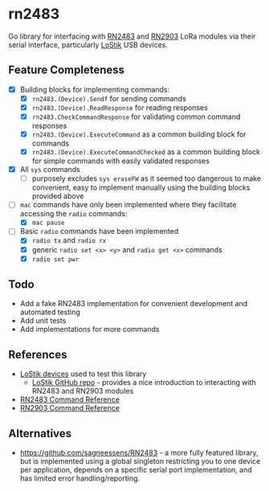 # rn2483

Go library for interfacing with [RN2483][RN2483 product page] and [RN2903][RN2903 product page] LoRa modules via their
serial interface, particularly [LoStik][LoStik product page] USB devices.

## Feature Completeness

- [x] Building blocks for implementing commands:
    - [x] `rn2483.(Device).Sendf` for sending commands
    - [x] `rn2483.(Device).ReadResponse` for reading responses
    - [x] `rn2483.CheckCommandResponse` for validating common command responses
    - [x] `rn2483.(Device).ExecuteCommand` as a common building block for commands
    - [x] `rn2483.(Device).ExecuteCommandChecked` as a common building block for simple commands with easily validated
      responses
- [x] All `sys` commands
    - [ ] purposely excludes `sys eraseFW` as it seemed too dangerous to make convenient, easy to implement manually
      using the building blocks provided above
- [ ] `mac` commands have only been implemented where they facilitate accessing the `radio` commands:
    - [x] `mac pause`
- [ ] Basic `radio` commands have been implemented
    - [x] `radio tx` and `radio rx`
    - [x] generic `radio set <x> <y>` and `radio get <x>` commands
    - [x] `radio set pwr`

## Todo

- Add a fake RN2483 implementation for convenient development and automated testing
- Add unit tests
- Add implementations for more commands

## References

* [LoStik devices][LoStik product page] used to test this library
    * [LoStik GitHub repo][LoStik github repo] - provides a nice introduction to interacting with RN2483 and RN2903
      modules
* [RN2483 Command Reference][RN2483 command reference]
* [RN2903 Command Reference][RN2903 command reference]

## Alternatives

* https://github.com/sagneessens/RN2483 - a more fully featured library, but is implemented using a global singleton
  restricting you to one device per application, depends on a specific serial port implementation, and has limited error
  handling/reporting.

[LoStik product page]: https://ronoth.com/products/lostik

[LoStik github repo]: https://github.com/ronoth/LoStik

[RN2483 product page]: https://www.microchip.com/wwwproducts/en/RN2483

[RN2903 product page]: https://www.microchip.com/wwwproducts/en/RN2903

[RN2483 command reference]: http://ww1.microchip.com/downloads/en/DeviceDoc/40001784B.pdf

[RN2903 command reference]: http://ww1.microchip.com/downloads/en/DeviceDoc/40001811A.pdf
